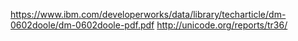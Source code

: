 https://www.ibm.com/developerworks/data/library/techarticle/dm-0602doole/dm-0602doole-pdf.pdf
http://unicode.org/reports/tr36/
